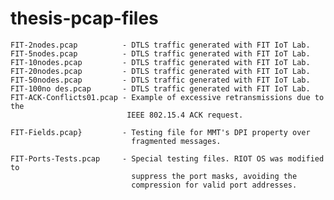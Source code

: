# thesis-pcap-files


    FIT-2nodes.pcap          - DTLS traffic generated with FIT IoT Lab.
    FIT-5nodes.pcap          - DTLS traffic generated with FIT IoT Lab.
    FIT-10nodes.pcap         - DTLS traffic generated with FIT IoT Lab.
    FIT-20nodes.pcap         - DTLS traffic generated with FIT IoT Lab.
    FIT-50nodes.pcap         - DTLS traffic generated with FIT IoT Lab.
    FIT-100no des.pcap       - DTLS traffic generated with FIT IoT Lab.
    FIT-ACK-Conflicts01.pcap - Example of excessive retransmissions due to the
                              IEEE 802.15.4 ACK request.

    FIT-Fields.pcap}         - Testing file for MMT's DPI property over
                               fragmented messages.

    FIT-Ports-Tests.pcap     - Special testing files. RIOT OS was modified to
                               suppress the port masks, avoiding the
                               compression for valid port addresses.